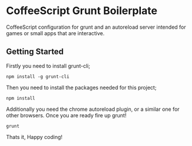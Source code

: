 CoffeeScript Grunt Boilerplate
===

CoffeeScript configuration for grunt and an autoreload server intended for games or small apps that are interactive.

## Getting Started

Firstly you need to install grunt-cli;

```shell
npm install -g grunt-cli
```
Then you need to install the packages needed for this project;

```shell
npm install
```
Additionally you need the chrome autoreload plugin, or a similar one for other browsers. Once you are ready fire up grunt!

```shell
grunt
```

Thats it, Happy coding!

